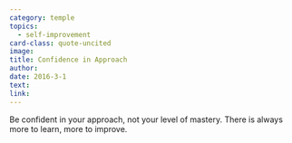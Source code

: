 ```yaml
---
category: temple
topics:
  - self-improvement
card-class: quote-uncited
image:
title: Confidence in Approach
author:
date: 2016-3-1
text:
link:
---
```

Be confident in your approach, not your level of mastery. There is always more to learn, more to improve.
